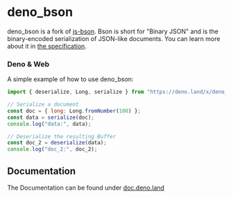 # deno_bson

deno_bson is a fork of [js-bson](https://github.com/mongodb/js-bson/). Bson is
short for "Binary JSON" and is the binary-encoded serialization of JSON-like
documents. You can learn more about it in
[the specification](http://bsonspec.org).

### Deno & Web

A simple example of how to use deno_bson:

```js
import { deserialize, Long, serialize } from "https://deno.land/x/deno_bson";

// Serialize a document
const doc = { long: Long.fromNumber(100) };
const data = serialize(doc);
console.log("data:", data);

// Deserialize the resulting Buffer
const doc_2 = deserialize(data);
console.log("doc_2:", doc_2);
```

## Documentation

The Documentation can be found under
[doc.deno.land](https://doc.deno.land/https://raw.githubusercontent.com/lucsoft/deno_bson/master/mod.ts)
